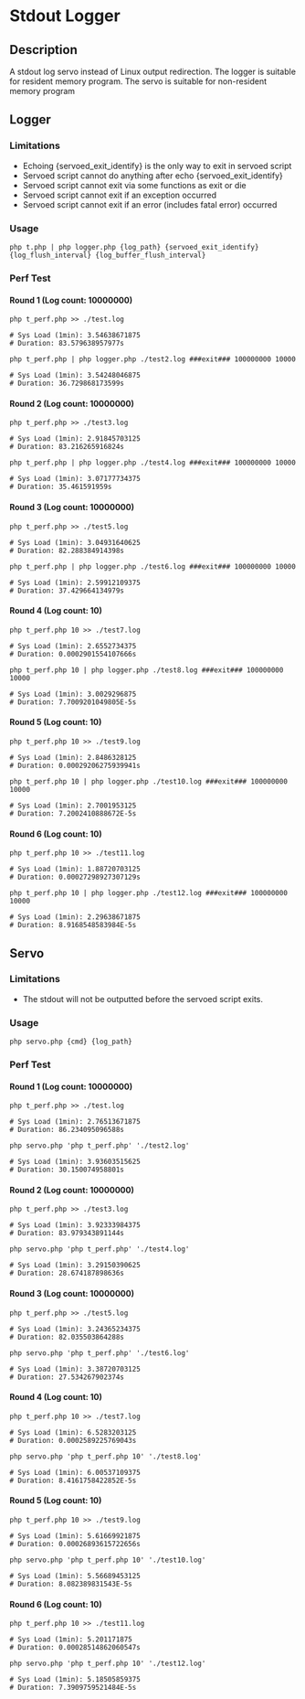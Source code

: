 # Stdout Logger

## Description

A stdout log servo instead of Linux output redirection. 
The logger is suitable for resident memory program. 
The servo is suitable for non-resident memory program

## Logger

### Limitations

+ Echoing {servoed_exit_identify} is the only way to exit in servoed script
+ Servoed script cannot do anything after echo {servoed_exit_identify}
+ Servoed script cannot exit via some functions as exit or die
+ Servoed script cannot exit if an exception occurred
+ Servoed script cannot exit if an error (includes fatal error) occurred

### Usage

```
php t.php | php logger.php {log_path} {servoed_exit_identify} {log_flush_interval} {log_buffer_flush_interval}
```

### Perf Test

#### Round 1 (Log count: 10000000)

```
php t_perf.php >> ./test.log

# Sys Load (1min): 3.54638671875
# Duration: 83.579638957977s
```

```
php t_perf.php | php logger.php ./test2.log ###exit### 100000000 10000

# Sys Load (1min): 3.54248046875
# Duration: 36.729868173599s
```

#### Round 2 (Log count: 10000000)

```
php t_perf.php >> ./test3.log

# Sys Load (1min): 2.91845703125
# Duration: 83.216265916824s
```

```
php t_perf.php | php logger.php ./test4.log ###exit### 100000000 10000

# Sys Load (1min): 3.07177734375
# Duration: 35.461591959s
```

#### Round 3 (Log count: 10000000)

```
php t_perf.php >> ./test5.log

# Sys Load (1min): 3.04931640625
# Duration: 82.288384914398s
```

```
php t_perf.php | php logger.php ./test6.log ###exit### 100000000 10000

# Sys Load (1min): 2.59912109375
# Duration: 37.429664134979s
```

#### Round 4 (Log count: 10)

```
php t_perf.php 10 >> ./test7.log

# Sys Load (1min): 2.6552734375
# Duration: 0.0002901554107666s
```

```
php t_perf.php 10 | php logger.php ./test8.log ###exit### 100000000 10000

# Sys Load (1min): 3.0029296875
# Duration: 7.7009201049805E-5s
```

#### Round 5 (Log count: 10)

```
php t_perf.php 10 >> ./test9.log

# Sys Load (1min): 2.8486328125
# Duration: 0.00029206275939941s
```

```
php t_perf.php 10 | php logger.php ./test10.log ###exit### 100000000 10000

# Sys Load (1min): 2.7001953125
# Duration: 7.2002410888672E-5s
```

#### Round 6 (Log count: 10)

```
php t_perf.php 10 >> ./test11.log

# Sys Load (1min): 1.88720703125
# Duration: 0.00027298927307129s
```

```
php t_perf.php 10 | php logger.php ./test12.log ###exit### 100000000 10000

# Sys Load (1min): 2.29638671875
# Duration: 8.9168548583984E-5s
```

## Servo

### Limitations

+ The stdout will not be outputted before the servoed script exits.

### Usage

```
php servo.php {cmd} {log_path}
```

### Perf Test

#### Round 1 (Log count: 10000000)

```
php t_perf.php >> ./test.log

# Sys Load (1min): 2.76513671875
# Duration: 86.234095096588s
```

```
php servo.php 'php t_perf.php' './test2.log'

# Sys Load (1min): 3.93603515625
# Duration: 30.150074958801s
```

#### Round 2 (Log count: 10000000)

```
php t_perf.php >> ./test3.log

# Sys Load (1min): 3.92333984375
# Duration: 83.979343891144s
```

```
php servo.php 'php t_perf.php' './test4.log'

# Sys Load (1min): 3.29150390625
# Duration: 28.674187898636s
```

#### Round 3 (Log count: 10000000)

```
php t_perf.php >> ./test5.log

# Sys Load (1min): 3.24365234375
# Duration: 82.035503864288s
```

```
php servo.php 'php t_perf.php' './test6.log'

# Sys Load (1min): 3.38720703125
# Duration: 27.534267902374s
```

#### Round 4 (Log count: 10)

```
php t_perf.php 10 >> ./test7.log

# Sys Load (1min): 6.5283203125
# Duration: 0.0002589225769043s
```

```
php servo.php 'php t_perf.php 10' './test8.log'

# Sys Load (1min): 6.00537109375
# Duration: 8.4161758422852E-5s
```

#### Round 5 (Log count: 10)

```
php t_perf.php 10 >> ./test9.log

# Sys Load (1min): 5.61669921875
# Duration: 0.00026893615722656s
```

```
php servo.php 'php t_perf.php 10' './test10.log'

# Sys Load (1min): 5.56689453125
# Duration: 8.082389831543E-5s
```

#### Round 6 (Log count: 10)

```
php t_perf.php 10 >> ./test11.log

# Sys Load (1min): 5.201171875
# Duration: 0.00028514862060547s
```

```
php servo.php 'php t_perf.php 10' './test12.log'

# Sys Load (1min): 5.18505859375
# Duration: 7.3909759521484E-5s
```
